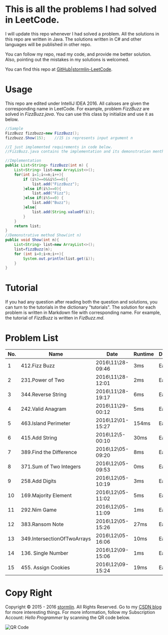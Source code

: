 # This is all the problems I had solved in LeetCode.
I will update this repo whenever I had solved a problem. All the solutions in this repo are written in Java. The solutions written in C# and other languages will be published in other repo.

You can follow my repo, read my code, and provide me better solution. Also, pointing out the mistakes in my solutions is welcomed.

You can find this repo at [GitHub|stormlin-LeetCode](https://github.com/K9A2/LeetCode).

# Usage
This repo are edited under IntelliJ IDEA 2016.
All calsses are given the corresponding name in LeetCode. For example, problem *FizzBuzz* are solved in *FizzBuzz.java*. You can use this class by initialize and use it as below.

```java
//Sample
FizzBuzz fizzbuzz=new FizzBuzz();
fizzbuzz.Show(15);    //15 is represents input argument n

//I just implemented requirements in code below.
//FizzBuzz.java contains the implementation and its demonstration menthod Show()

//Implementation
public List<String> fizzBuzz(int n) {
    List<String> list=new ArrayList<>();    
    for(int i=1;i<=n;i++){
        if (i%3==0&&i%5==0){
            list.add("FizzBuzz");
        }else if(i%3==0){
            list.add("Fizz");
        }else if(i%5==0) {
            list.add("Buzz");
        }else{
            list.add(String.valueOf(i));
        }
    }
    return list;
}
//Demonstrative method Show(int n)
public void Show(int n){
    List<String> list=new ArrayList<>();
    list=fizzBuzz(n);
    for (int i=0;i<n;i++){
        System.out.println(list.get(i));
    }
}
```

# Tutorial
If you had any question after reading both the question and solutions, you can turn to the tutorials in the dictionary "tutorials". The solution for each problem is written in Markdown file with corresponding name. For example, the   tutorial of *FizzBuzz* is written in *FizBuzz.md*.

# Problem List
|No.|Name        |Date|Runtime|Difficulty|
|-----|------------|-----------|-------|----|
|1|412.Fizz Buzz|2016\11\28-09:46|3ms|Easy|
|2|231.Power of Two|2016\11\28-12:01|2ms|Easy|
|3|344.Reverse String|2016\11\28-19:17|6ms|Easy|
|4|242.Valid Anagram|2016\11\29-00:12|5ms|Easy|
|5|463.Island Perimeter|2016\12\01-15:27|154ms|Easy|
|6|415.Add String|2016\12\5-00:10|30ms|Easy|
|7|389.Find the Difference|2016\12\05-09:20|8ms|Easy|
|8|371.Sum of Two Integers|2016\12\05-09:53|0ms|Easy|
|9|258.Add Digits|2016\12\05-10:19|3ms|Easy|
|10|169.Majority Element|2016\12\05-11:02|5ms|Easy|
|11|292.Nim Game|2016\12\05-11:09|1ms|Easy|
|12|383.Ransom Note|2016\12\05-15:26|27ms|Easy|
|13|349.IntersectionOfTwoArrays|2016\12\05-16:06|10ms|Easy|
|14|136. Single Number|2016\12\09-15:06|1ms|Easy|
|15|455. Assign Cookies|2016\12\09-15:24|19ms|Easy|

# Copy Right
Copyright © 2015 - 2016 [stormlin](http://www.stormlin.com/). All Rights Reserved.
Go to my [CSDN blog](http://blog.csdn.net/atmiao) for more interesting things.
For more information, follow my Subscription Account: *Hello Programmer* by scanning the QR code below.

![QR Code](http://img.blog.csdn.net/20161209103948618?watermark/2/text/aHR0cDovL2Jsb2cuY3Nkbi5uZXQvYXRtaWFv/font/5a6L5L2T/fontsize/400/fill/I0JBQkFCMA==/dissolve/70/gravity/SouthEast)